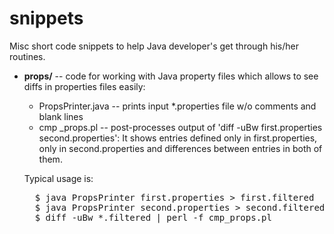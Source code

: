 snippets
========

Misc short code snippets to help Java developer's get through his/her routines.

<ul>
<li> <b>props/</b> -- code for working with Java property files which allows to see diffs in properties files easily:</li>

 <ul>
 <li>PropsPrinter.java -- prints input *.properties file w/o comments and blank lines</li>
 <li>cmp _props.pl -- post-processes output of 'diff -uBw first.properties second.properties':
      It shows entries defined only in first.properties, only in second.properties and
      differences between entries in both of them.</li>
 </ul>

 Typical usage is:
 <pre>
  $ java PropsPrinter first.properties > first.filtered
  $ java PropsPrinter second.properties > second.filtered
  $ diff -uBw *.filtered | perl -f cmp_props.pl
 </pre>
</ul>

